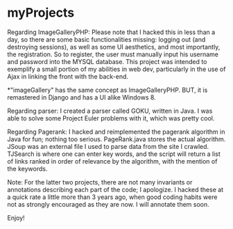 myProjects
==========

Regarding ImageGalleryPHP:  Please note that I hacked this in less than a day, so there are some basic functionalities         missing: logging out (and destroying sessions), as well as some UI aesthetics, and most importantly, the registration.
  So to register, the user must manually input his username and password into the MYSQL database.  This project was         intended to exemplify a small portion of my abilities in web dev, particularly in the use of Ajax in linking the front    with the back-end.
  
  *"imageGallery" has the same concept as ImageGalleryPHP.  BUT, it is remastered in Django and has a UI alike Windows 8.
  
Regarding parser:  I created a parser called GOKU, written in Java.  I was able to solve some Project Euler problems with   it, which was pretty cool.
  
Regarding Pagerank:  I hacked and reimplemented the pagerank algorithm in Java for fun; nothing too serious.                PageRank.java stores the actual algorithm.  JSoup was an external file I used to parse data from the site I crawled.      TJSearch is where one can enter key words, and the script will return a list of links ranked in order of relevance by     the algorithm, with the mention of the keywords.

Note: For the latter two projects, there are not many invariants or annotations describing each part of the code; I apologize.  I hacked these at a quick rate a little more than 3 years ago, when good coding habits were not as strongly encouraged as they are now.  I will annotate them soon.
  
Enjoy!
